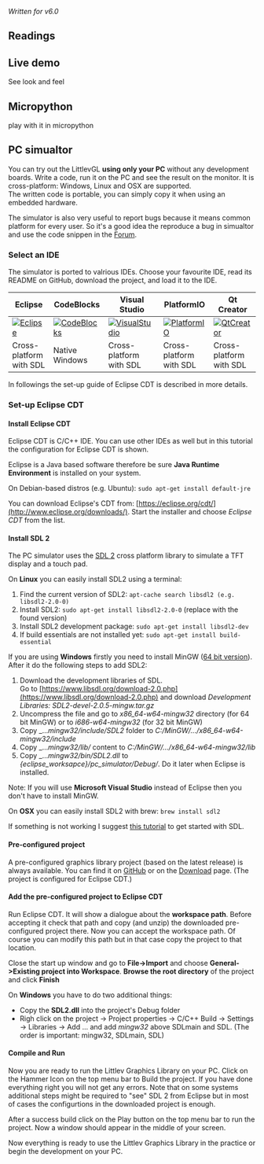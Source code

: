 *Written for v6.0*

## Readings


## Live demo
See look and feel

## Micropython
play with it in micropython 

## PC simualtor

You can try out the LittlevGL **using only your PC** without any development boards. Write a code, run it on the PC and see the result on the monitor. It is cross-platform: Windows, Linux and OSX are supported.  
The written code is portable, you can simply copy it when using an embedded hardware.

The simulator is also very useful to report bugs because it means common platform for every user. So it's a good idea the reproduce a bug in simualtor and use the code snippen in the [Forum](forum.littelvgl.com).

### Select an IDE

The simulator is ported to valrious IDEs. Choose your favourite IDE, read its README on GitHub, download the project, and load it to the IDE.


|   Eclipse   |  CodeBlocks | Visual Studio | PlatformIO | Qt Creator |
|-------------|-------------|---------------|-----------|------------|
|  [![Eclipse](https://littlevgl.com/logo/ide/eclipse.jpg)](https://github.com/littlevgl/pc_simulator_sdl_eclipse) | [![CodeBlocks](https://littlevgl.com/logo/ide/codeblocks.jpg)](https://github.com/littlevgl/pc_simulator_win_codeblocks) | [![VisualStudio](https://littlevgl.com/logo/ide/visualstudio.jpg)](https://github.com/littlevgl/visual_studio_2017_sdl_x64)   |   [![PlatformIO](https://littlevgl.com/logo/ide/platformio.jpg)](https://github.com/littlevgl/pc_simulator_sdl_platformio) | [![QtCreator](https://littlevgl.com/logo/ide/qtcreator.jpg)](https://blog.littlevgl.com/2019-01-03/qt-creator) |
| Cross-platform<br>with SDL | Native Windows | Cross-platform<br>with SDL | Cross-platform<br>with SDL | Cross-platform<br>with SDL |

In followings the set-up guide of Eclipse CDT is described in more details.

### Set-up Eclipse CDT

#### Install Eclipse CDT

Eclipse CDT is C/C++ IDE. You can use other IDEs as well but in this tutorial the configuration for Eclipse CDT is shown.

Eclipse is a Java based software therefore be sure **Java Runtime Environment** is installed on your system.   

On Debian-based distros (e.g. Ubuntu): `sudo apt-get install default-jre`

You can download Eclipse's CDT from: [https://eclipse.org/cdt/](http://www.eclipse.org/downloads/). Start the installer and choose *Eclipse CDT* from the list.

#### Install SDL 2

The PC simulator uses the [SDL 2](https://www.libsdl.org/download-2.0.php) cross platform library to simulate a TFT display and a touch pad. 

On **Linux** you can easily install SDL2 using a terminal:

1. Find the current version of SDL2: `apt-cache search libsdl2 (e.g. libsdl2-2.0-0)`
2. Install SDL2: `sudo apt-get install libsdl2-2.0-0` (replace with the found version)
3. Install SDL2 development package: `sudo apt-get install libsdl2-dev`
4. If build essentials are not installed yet: `sudo apt-get install build-essential`

If you are using **Windows** firstly you need to install MinGW ([64 bit version](http://mingw-w64.org/doku.php/download)). After it do the following steps to add SDL2:

1. Download the development libraries of SDL.   
Go to [https://www.libsdl.org/download-2.0.php](https://www.libsdl.org/download-2.0.php) and download _Development Libraries: SDL2-devel-2.0.5-mingw.tar.gz_
2. Uncompress the file and go to _x86_64-w64-mingw32_ directory (for 64 bit MinGW) or to _i686-w64-mingw32_ (for 32 bit MinGW)
3. Copy _..._mingw32/include/SDL2_ folder to _C:/MinGW/.../x86_64-w64-mingw32/include_
4. Copy _..._mingw32/lib/_ content to _C:/MinGW/.../x86_64-w64-mingw32/lib_
5. Copy _..._mingw32/bin/SDL2.dll_ to _{eclipse_worksapce}/pc_simulator/Debug/_.  Do it later when Eclipse is installed. 

Note: If you will use **Microsoft Visual Studio** instead of Eclipse then you don't have to install MinGW. 

On **OSX** you can easily install SDL2 with brew: `brew install sdl2`

If something is not working I suggest [this tutorial](http://lazyfoo.net/tutorials/SDL/01_hello_SDL/index.php) to get started with SDL.

#### Pre-configured project

A pre-configured graphics library project (based on the latest release) is always available. 
You can find it on [GitHub](https://github.com/littlevgl/proj_pc) or on the [Download](https://littlevgl.com/download) page. 
(The project is configured for Eclipse CDT.) 

#### Add the pre-configured project to Eclipse CDT

Run Eclipse CDT. It will show a dialogue about the **workspace path**. Before accepting it check that path and copy (and unzip) the downloaded pre-configured project there. Now you can accept the workspace path. Of course you can modify this path but in that case copy the project to that location.

Close the start up window and go to **File-&gt;Import** and choose **General-&gt;Existing project into Workspace**. **Browse the root directory** of the project and click **Finish**

On **Windows** you have to do two additional things:

- Copy the **SDL2.dll** into the project's Debug folder 
- Righ click on the project -&gt; Project properties -&gt; C/C++ Build -&gt; Settings -&gt; Libraries -&gt; Add ... and add _mingw32_ above SDLmain and SDL. (The order is important: mingw32, SDLmain, SDL)

#### Compile and Run

Now you are ready to run the Littlev Graphics Library on your PC. Click on the Hammer Icon on the top menu bar to Build the project. If you have done everything right you will not get any errors. Note that on some systems additional steps might be required to "see" SDL 2 from Eclipse but in most of cases the configurtions in the downloaded project is enough.

After a success build click on the Play button on the top menu bar to run the project. Now a window should appear in the middle of your screen.

Now everything is ready to use the Littlev Graphics Library in the practice or begin the development on your PC.
